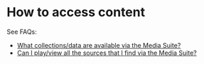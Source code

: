 # How to access content

See FAQs: 

- [What collections/data are available via the Media Suite?](<http://mediasuite.clariah.nl/documentation/faq/what-data>)
- [Can I play/view all the sources that I find via the Media Suite?](<http://mediasuite.clariah.nl/documentation/faq/can-play-view>)